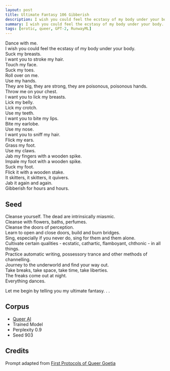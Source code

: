 ```yaml
---
layout: post
title: Ultimate Fantasy 106 Gibberish
description: I wish you could feel the ecstasy of my body under your body.
summary: I wish you could feel the ecstasy of my body under your body.
tags: [erotic, queer, GPT-2, RunwayML]
---
```


Dance with me.<br/>
I wish you could feel the ecstasy of my body under your body.<br/>
Suck my breasts.<br/>
I want you to stroke my hair.<br/>
Touch my face.<br/>
Suck my toes.<br/>
Roll over on me.<br/>
Use my hands.<br/>
They are big, they are strong, they are poisonous, poisonous hands.<br/>
Throw me on your chest.<br/>
I want you to lick my breasts.<br/>
Lick my belly.<br/>
Lick my crotch.<br/>
Use my teeth.<br/>
I want you to bite my lips.<br/>
Bite my earlobe.<br/>
Use my nose.<br/>
I want you to sniff my hair.<br/>
Flick my ears.<br/>
Grass my foot.<br/>
Use my claws.<br/>
Jab my fingers with a wooden spike.<br/>
Impale my foot with a wooden spike.<br/>
Suck my foot.<br/>
Flick it with a wooden stake.<br/>
It skitters, it skitters, it quivers.<br/>
Jab it again and again.<br/>
Gibberish for hours and hours.


## Seed

Cleanse yourself. The dead are intrinsically miasmic.<br/>
Cleanse with flowers, baths, perfumes.<br/>
Cleanse the doors of perception.<br/>
Learn to open and close doors, build and burn bridges.<br/>
Sing, especially if you never do, sing for them and them alone.<br/>
Cultivate certain qualities - ecstatic, cathartic, flamboyant, chthonic - in all things.<br/>
Practice automatic writing, possessory trance and other methods of channelling.<br/>
Journey to the underworld and find your way out.<br/>
Take breaks, take space, take time, take liberties.<br/>
The freaks come out at night.<br/>
Everything dances.

Let me begin by telling you my ultimate fantasy. . .

## Corpus

- [Queer AI](/queerai)
- Trained Model
- Perplexity 0.9
- Seed 903

## Credits

Prompt adapted from [First Protocols of Queer Goetia](https://theanarchistlibrary.org/library/anonymous-first-protocols-of-queer-goetia)
